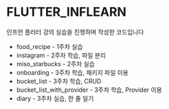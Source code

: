 # FLUTTER_INFLEARN

인프런 플러터 강의 실습을 진행하며 작성한 코드입니다

+ food_recipe - 1주차 실습
+ instagram - 2주차 학습, 파일 분리
+ miso_starbucks - 2주차 실습
+ onboarding - 3주차 학습, 패키지 파일 이용
+ bucket_list - 3주차 학습, CRUD
+ bucket_list_with_provider - 3주차 학습, Provider 이용
+ diary - 3주차 실습, 한 줄 일기


